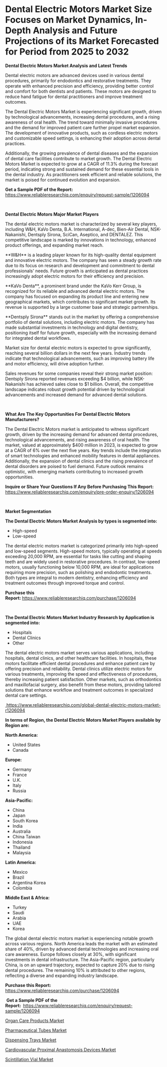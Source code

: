 <p><h1>Dental Electric Motors Market Size Focuses on Market Dynamics, In-Depth Analysis and Future Projections of its Market Forecasted for Period from 2025 to 2032</h1></p><p><strong>Dental Electric Motors Market Analysis and Latest Trends</strong></p>
<p><p>Dental electric motors are advanced devices used in various dental procedures, primarily for endodontics and restorative treatments. They operate with enhanced precision and efficiency, providing better control and comfort for both dentists and patients. These motors are designed to reduce hand fatigue for dental practitioners and improve treatment outcomes.</p><p>The Dental Electric Motors Market is experiencing significant growth, driven by technological advancements, increasing dental procedures, and a rising awareness of oral health. The trend toward minimally invasive procedures and the demand for improved patient care further propel market expansion. The development of innovative products, such as cordless electric motors and customizable speed settings, is enhancing their adoption across dental practices.</p><p>Additionally, the growing prevalence of dental diseases and the expansion of dental care facilities contribute to market growth. The Dental Electric Motors Market is expected to grow at a CAGR of 11.3% during the forecast period, indicating strong and sustained demand for these essential tools in the dental industry. As practitioners seek efficient and reliable solutions, the market is poised for continued evolution and expansion.</p></p>
<p><strong>Get a Sample PDF of the Report:&nbsp;</strong> <a href="https://www.reliableresearchiq.com/enquiry/request-sample/1206094?utm_campaign=1906&utm_medium=2&utm_source=Github&utm_content=ia&utm_term=03032025&utm_id=dental-electric-motors">https://www.reliableresearchiq.com/enquiry/request-sample/1206094</a></p>
<p>&nbsp;</p>
<p><strong>Dental Electric Motors Major Market Players</strong></p>
<p><p>The dental electric motors market is characterized by several key players, including W&H, KaVo Denta, B.A. International, A-dec, Bien-Air Dental, NSK-Nakanishi, Dentsply Sirona, SciCan, Aseptico, and DENTALEZ. This competitive landscape is marked by innovations in technology, enhanced product offerings, and expanding market reach.</p><p>**W&H** is a leading player known for its high-quality dental equipment and innovative electric motors. The company has seen a steady growth rate due to its focus on research and development and commitment to dental professionals' needs. Future growth is anticipated as dental practices increasingly adopt electric motors for their efficiency and precision.</p><p>**KaVo Denta**, a prominent brand under the KaVo Kerr Group, is recognized for its reliable and advanced dental electric motors. The company has focused on expanding its product line and entering new geographical markets, which contributes to significant market growth. Its revenue is supported by a large customer base and strategic partnerships.</p><p>**Dentsply Sirona** stands out in the market by offering a comprehensive portfolio of dental solutions, including electric motors. The company has made substantial investments in technology and digital dentistry, positioning itself for future growth, especially with the increasing demand for integrated dental workflows.</p><p>Market size for dental electric motors is expected to grow significantly, reaching several billion dollars in the next few years. Industry trends indicate that technological advancements, such as improving battery life and motor efficiency, will drive adoption further.</p><p>Sales revenues for some companies reveal their strong market position: Dentsply Sirona reported revenues exceeding $4 billion, while NSK-Nakanishi has achieved sales close to $1 billion. Overall, the competitive landscape indicates robust growth potential driven by technological advancements and increased demand for advanced dental solutions.</p></p>
<p>&nbsp;</p>
<p><strong>What Are The Key Opportunities For Dental Electric Motors Manufacturers?</strong></p>
<p><p>The Dental Electric Motors market is anticipated to witness significant growth, driven by the increasing demand for advanced dental procedures, technological advancements, and rising awareness of oral health. The market, valued at approximately $400 million in 2023, is expected to grow at a CAGR of 6% over the next five years. Key trends include the integration of smart technologies and enhanced mobility features in dental appliances. Additionally, the expansion of dental clinics and the rising prevalence of dental disorders are poised to fuel demand. Future outlook remains optimistic, with emerging markets contributing to increased growth opportunities.</p></p>
<p><strong>Inquire or Share Your Questions If Any Before Purchasing This Report:</strong> <a href="https://www.reliableresearchiq.com/enquiry/pre-order-enquiry/1206094?utm_campaign=1906&utm_medium=2&utm_source=Github&utm_content=ia&utm_term=03032025&utm_id=dental-electric-motors">https://www.reliableresearchiq.com/enquiry/pre-order-enquiry/1206094</a></p>
<p>&nbsp;</p>
<p><strong>Market Segmentation</strong></p>
<p><strong>The Dental Electric Motors Market Analysis by types is segmented into:</strong></p>
<p><ul><li>High-speed</li><li>Low-speed</li></ul></p>
<p><p>The dental electric motors market is categorized primarily into high-speed and low-speed segments. High-speed motors, typically operating at speeds exceeding 20,000 RPM, are essential for tasks like cutting and shaping teeth and are widely used in restorative procedures. In contrast, low-speed motors, usually functioning below 10,000 RPM, are ideal for applications requiring more precision, such as polishing and endodontic treatments. Both types are integral to modern dentistry, enhancing efficiency and treatment outcomes through improved torque and control.</p></p>
<p><strong>Purchase this Report:&nbsp;</strong><a href="https://www.reliableresearchiq.com/purchase/1206094?utm_campaign=1906&utm_medium=2&utm_source=Github&utm_content=ia&utm_term=03032025&utm_id=dental-electric-motors">https://www.reliableresearchiq.com/purchase/1206094</a></p>
<p>&nbsp;</p>
<p><strong>The Dental Electric Motors Market Industry Research by Application is segmented into:</strong></p>
<p><ul><li>Hospitals</li><li>Dental Clinics</li><li>Other</li></ul></p>
<p><p>The dental electric motors market serves various applications, including hospitals, dental clinics, and other healthcare facilities. In hospitals, these motors facilitate efficient dental procedures and enhance patient care by offering precision and reliability. Dental clinics utilize electric motors for various treatments, improving the speed and effectiveness of procedures, thereby increasing patient satisfaction. Other markets, such as orthodontics and maxillofacial surgery, also benefit from these motors, providing tailored solutions that enhance workflow and treatment outcomes in specialized dental care settings.</p></p>
<p><a href="https://www.reliableresearchiq.com/global-dental-electric-motors-market-r1206094?utm_campaign=1906&utm_medium=2&utm_source=Github&utm_content=ia&utm_term=03032025&utm_id=dental-electric-motors">&nbsp;https://www.reliableresearchiq.com/global-dental-electric-motors-market-r1206094</a></p>
<p><strong>In terms of Region, the Dental Electric Motors Market Players available by Region are:</strong></p>
<p>
    <p> <strong> North America: </strong>
        <ul>
            <li>United States</li>
            <li>Canada</li>
        </ul>
        </p> 
    <p> <strong> Europe: </strong>
        <ul>
            <li>Germany</li>
            <li>France</li>
            <li>U.K.</li>
            <li>Italy</li>
            <li>Russia</li>
        </ul>
        </p> 
    <p> <strong> Asia-Pacific: </strong>
        <ul>
            <li>China</li>
            <li>Japan</li>
            <li>South Korea</li>
            <li>India</li>
            <li>Australia</li>
            <li>China Taiwan</li>
            <li>Indonesia</li>
            <li>Thailand</li>
            <li>Malaysia</li>
        </ul>
        </p> 
    <p> <strong> Latin America: </strong>
        <ul>
            <li>Mexico</li>
            <li>Brazil</li>
            <li>Argentina Korea</li>
            <li>Colombia</li>
        </ul>
        </p> 
    <p> <strong> Middle East & Africa: </strong>
        <ul>
            <li>Turkey</li>
            <li>Saudi</li>
            <li>Arabia</li>
            <li>UAE</li>
            <li>Korea</li>
        </ul>
    </p>
    </p>
<p><p>The global dental electric motors market is experiencing notable growth across various regions. North America leads the market with an estimated share of 40%, driven by advanced dental technologies and increasing oral care awareness. Europe follows closely at 30%, with significant investments in dental infrastructure. The Asia-Pacific region, particularly China, is on an upward trajectory, expected to capture 20% due to rising dental procedures. The remaining 10% is attributed to other regions, reflecting a diverse and expanding industry landscape.</p></p>
<p><strong>Purchase this Report: </strong><a href="https://www.reliableresearchiq.com/purchase/1206094?utm_campaign=1906&utm_medium=2&utm_source=Github&utm_content=ia&utm_term=03032025&utm_id=dental-electric-motors">https://www.reliableresearchiq.com/purchase/1206094</a></p>
<p>&nbsp;<strong>Get a Sample PDF of the Report:&nbsp;&nbsp;</strong><a href="https://www.reliableresearchiq.com/enquiry/request-sample/1206094?utm_campaign=1906&utm_medium=2&utm_source=Github&utm_content=ia&utm_term=03032025&utm_id=dental-electric-motors">https://www.reliableresearchiq.com/enquiry/request-sample/1206094</a></p>
<p><strong></strong></p>
<p><p><a href="https://github.com/signallaikun/Market-Research-Report-List-1/blob/main/organ-care-products-market.md?utm_campaign=1906&utm_medium=2&utm_source=Github&utm_content=ia&utm_term=03032025&utm_id=dental-electric-motors">Organ Care Products Market</a></p><p><a href="https://github.com/shefikagbons/Market-Research-Report-List-1/blob/main/pharmaceutical-tubes-market.md?utm_campaign=1906&utm_medium=2&utm_source=Github&utm_content=ia&utm_term=03032025&utm_id=dental-electric-motors">Pharmaceutical Tubes Market</a></p><p><a href="https://github.com/celpabembes/Market-Research-Report-List-1/blob/main/dispensing-trays-market.md?utm_campaign=1906&utm_medium=2&utm_source=Github&utm_content=ia&utm_term=03032025&utm_id=dental-electric-motors">Dispensing Trays Market</a></p><p><a href="https://github.com/mateyappiazo/Market-Research-Report-List-1/blob/main/cardiovascular-proximal-anastomosis-devices-market.md?utm_campaign=1906&utm_medium=2&utm_source=Github&utm_content=ia&utm_term=03032025&utm_id=dental-electric-motors">Cardiovascular Proximal Anastomosis Devices Market</a></p><p><a href="https://github.com/gunbybeahmg1/Market-Research-Report-List-1/blob/main/scintillation-vial-market.md?utm_campaign=1906&utm_medium=2&utm_source=Github&utm_content=ia&utm_term=03032025&utm_id=dental-electric-motors">Scintillation Vial Market</a></p></p>